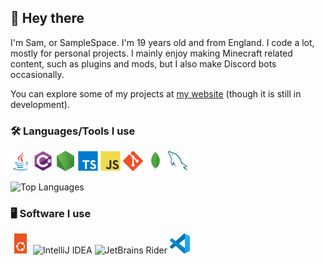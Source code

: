 ## 👋 Hey there 

I'm Sam, or SampleSpace. I'm 19 years old and from England. I code a lot, mostly for personal projects. I mainly enjoy making Minecraft related content, such as plugins and mods, but I also make Discord bots occasionally.

You can explore some of my projects at [my website](https://samplespace.dev/) (though it is still in development).

### 🛠️ Languages/Tools I use 

<div id="languages">
  <img src="https://github.com/devicons/devicon/blob/master/icons/java/java-original.svg" height="32" width="32" alt="Java"/>
  <img src="https://github.com/devicons/devicon/blob/master/icons/csharp/csharp-original.svg" height="32" width="32" alt="C#"/>
  <img src="https://github.com/devicons/devicon/blob/master/icons/nodejs/nodejs-original.svg" height="32" width="32" alt="NodeJS"/>
  <img src="https://github.com/devicons/devicon/blob/master/icons/typescript/typescript-original.svg" height="32" width="32" alt="TypeScript"/>
  <img src="https://github.com/devicons/devicon/blob/master/icons/javascript/javascript-original.svg" height="32" width="32" alt="JavaScript"/>
  <img src="https://github.com/devicons/devicon/blob/master/icons/git/git-original.svg" height="32" width="32" alt="Git"/>
  <img src="https://github.com/devicons/devicon/blob/master/icons/mongodb/mongodb-original.svg" height="32" width="32" alt="MongoDB"/>
  <img src="https://github.com/devicons/devicon/blob/master/icons/mysql/mysql-original.svg" height="32" width="32" alt="MySQL"/>
</div>

![Top Languages](https://github-readme-stats.vercel.app/api/top-langs/?username=SampleSpaceDev&theme=github_dark&show_icons=true&hide_border=true)

### 🖥️ Software I use

<div id="software">
  <img src="https://github.com/devicons/devicon/blob/master/icons/ubuntu/ubuntu-plain.svg" height="32" width="32" alt="Ubuntu"/>
  <img src="https://upload.wikimedia.org/wikipedia/commons/9/9c/IntelliJ_IDEA_Icon.svg" height="32" width="32" alt="IntelliJ IDEA"/>
  <img src="https://upload.wikimedia.org/wikipedia/commons/6/6e/JetBrains_Rider_Icon.svg" height="32" width="32" alt="JetBrains Rider"/>
  <img src="https://github.com/devicons/devicon/blob/master/icons/vscode/vscode-original.svg" height="32" width="32" alt="Visual Studio Code"/>
</div>
